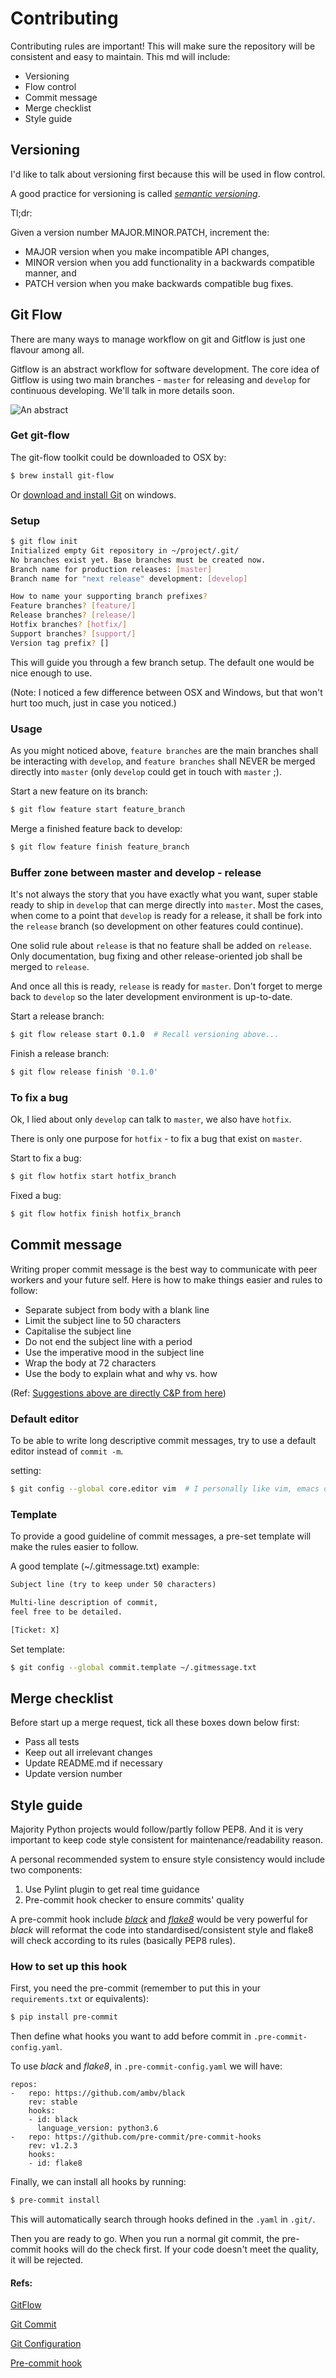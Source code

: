 # Contributing

Contributing rules are important! This will make sure the repository will be consistent and easy to maintain. This md will include:

- Versioning
- Flow control
- Commit message
- Merge checklist
- Style guide 

## Versioning
I'd like to talk about versioning first because this will be used in flow control.

A good practice for versioning is called <a href='https://semver.org'>*semantic versioning*</a>.

Tl;dr:

Given a version number MAJOR.MINOR.PATCH, increment the:

- MAJOR version when you make incompatible API changes,
- MINOR version when you add functionality in a backwards compatible manner, and
- PATCH version when you make backwards compatible bug fixes.


## Git Flow
There are many ways to manage workflow on git and Gitflow is just one flavour among all.

Gitflow is an abstract workflow for software development. The core idea of Gitflow is using two main branches - `master` for releasing and `develop` for continuous developing. We'll talk in more details soon.

![An abstract](https://wac-cdn.atlassian.com/dam/jcr:2bef0bef-22bc-4485-94b9-a9422f70f11c/02%20(2).svg?cdnVersion=623)

### Get git-flow

The git-flow toolkit could be downloaded to OSX by:

```bash
$ brew install git-flow
```
Or <a href='https://git-scm.com/download/win'>download and install Git</a> on windows.

### Setup

```bash
$ git flow init
Initialized empty Git repository in ~/project/.git/
No branches exist yet. Base branches must be created now.
Branch name for production releases: [master]
Branch name for "next release" development: [develop]

How to name your supporting branch prefixes?
Feature branches? [feature/]
Release branches? [release/]
Hotfix branches? [hotfix/]
Support branches? [support/]
Version tag prefix? []
```
This will guide you through a few branch setup. The default one would be nice enough to use. 

(Note: I noticed a few difference between OSX and Windows, but that won't hurt too much, just in case you noticed.) 

### Usage
As you might noticed above, `feature branches` are the main branches shall be interacting with `develop`, and `feature branches` shall NEVER be merged directly into `master` (only `develop` could get in touch with `master` ;).

Start a new feature on its branch:

```bash
$ git flow feature start feature_branch
```

Merge a finished feature back to develop:

```bash
$ git flow feature finish feature_branch
```

### Buffer zone between master and develop - release
It's not always the story that you have exactly what you want, super stable ready to ship in `develop` that can merge directly into `master`. Most the cases, when come to a point that `develop` is ready for a release, it shall be fork into the `release` branch (so development on other features could continue).

One solid rule about `release` is that no feature shall be added on `release`. Only documentation, bug fixing and other release-oriented job shall be merged to `release`.

And once all this is ready, `release` is ready for `master`. Don't forget to merge back to `develop` so the later development environment is up-to-date.

Start a release branch:

```bash
$ git flow release start 0.1.0  # Recall versioning above...
```

Finish a release branch:

```bash
$ git flow release finish '0.1.0'
```

### To fix a bug

Ok, I lied about only `develop` can talk to `master`, we also have `hotfix`.

There is only one purpose for `hotfix` - to fix a bug that exist on `master`.

Start to fix a bug:

```bash
$ git flow hotfix start hotfix_branch
```

Fixed a bug:

```bash
$ git flow hotfix finish hotfix_branch
```

## Commit message
Writing proper commit message is the best way to communicate with peer workers and your future self.
Here is how to make things easier and rules to follow:

>
- Separate subject from body with a blank line
- Limit the subject line to 50 characters
- Capitalise the subject line
- Do not end the subject line with a period
- Use the imperative mood in the subject line
- Wrap the body at 72 characters
- Use the body to explain what and why vs. how

(Ref: [Suggestions above are directly C&P from here](https://chris.beams.io/posts/git-commit/))


### Default editor
To be able to write long descriptive commit messages, try to use a default editor instead of `commit -m`.

setting:

```bash
$ git config --global core.editor vim  # I personally like vim, emacs or other editor could be used too
```

### Template
To provide a good guideline of commit messages, a pre-set template will make the rules easier to follow.

A good template (~/.gitmessage.txt) example:

```txt
Subject line (try to keep under 50 characters)

Multi-line description of commit,
feel free to be detailed.

[Ticket: X]
```
Set template:

```bash
$ git config --global commit.template ~/.gitmessage.txt
```

## Merge checklist
Before start up a merge request, tick all these boxes down below first:

- Pass all tests
- Keep out all irrelevant changes
- Update README.md if necessary
- Update version number

## Style guide
Majority Python projects would follow/partly follow PEP8. And it is very important to keep code style consistent for maintenance/readability reason.

A personal recommended system to ensure style consistency would include two components:

1. Use Pylint plugin to get real time guidance
2. Pre-commit hook checker to ensure commits' quality

A pre-commit hook include [*black*](https://github.com/psf/black) and [*flake8*](http://flake8.pycqa.org/) would be very powerful for *black* will reformat the code into standardised/consistent style and flake8 will check according to its rules (basically PEP8 rules).

### How to set up this hook

First, you need the pre-commit (remember to put this in your `requirements.txt` or equivalents):

```bash
$ pip install pre-commit
```

Then define what hooks you want to add before commit in `.pre-commit-config.yaml`.

To use *black* and *flake8*, in `.pre-commit-config.yaml` we will have:

```
repos:
-   repo: https://github.com/ambv/black
    rev: stable
    hooks:
    - id: black
      language_version: python3.6
-   repo: https://github.com/pre-commit/pre-commit-hooks
    rev: v1.2.3
    hooks:
    - id: flake8
```
 
 Finally, we can install all hooks by running:
 
 ```bash
 $ pre-commit install
 ```
 This will automatically search through hooks defined in the `.yaml` in `.git/`.
 
 Then you are ready to go. When you run a normal git commit, the pre-commit hooks will do the check first. If your code doesn't meet the quality, it will be rejected.
 
 

#### Refs:
<a href='https://www.atlassian.com/git/tutorials/comparing-workflows/gitflow-workflow'>GitFlow</a>

<a href='https://chris.beams.io/posts/git-commit/'>Git Commit</a>

<a href='https://git-scm.com/book/en/v2/Customizing-Git-Git-Configuration'>Git Configuration</a>

[Pre-commit hook](https://ljvmiranda921.github.io/notebook/2018/06/21/precommits-using-black-and-flake8/)
